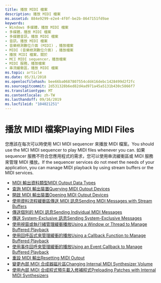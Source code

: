 ```yaml
---
title: 播放 MIDI 檔案
description: 播放 MIDI 檔案
ms.assetid: 884e9299-e2e4-4f0f-be2b-8647151fd9ae
keywords:
- Windows 多媒體，播放 MIDI 檔案
- 多媒體，播放 MIDI 檔案
- 多媒體音訊，播放 MIDI 檔案
- 音訊，播放 MIDI 檔案
- 音樂檢測數位介面 (MIDI) ，播放檔案
- MIDI (音樂檢測數位介面) ，播放檔案
- 播放 MIDI 檔案，關於
- MCI MIDI sequencer，播放檔案
- MIDI 服務，播放檔案
- 串流緩衝區，播放 MIDI 檔案
ms.topic: article
ms.date: 05/31/2018
ms.openlocfilehash: bee66ba0687807554cdd416debc1428499d2f2fc
ms.sourcegitcommit: 2d531328b6ed82d4ad971a45a5131b430c5866f7
ms.translationtype: MT
ms.contentlocale: zh-TW
ms.lasthandoff: 09/16/2019
ms.locfileid: "104021251"
---
```

# <a name="playing-midi-files"></a><span data-ttu-id="a2038-113">播放 MIDI 檔案</span><span class="sxs-lookup"><span data-stu-id="a2038-113">Playing MIDI Files</span></span>

<span data-ttu-id="a2038-114">您應該在每次可以時使用 MCI MIDI sequencer 來播放 MIDI 檔案。</span><span class="sxs-lookup"><span data-stu-id="a2038-114">You should use the MCI MIDI sequencer to play MIDI files whenever you can.</span></span> <span data-ttu-id="a2038-115">如果 sequencer 服務不符合您應用程式的需求，您可以使用串流緩衝區或 MIDI 服務來管理 MIDI 播放。</span><span class="sxs-lookup"><span data-stu-id="a2038-115">If the sequencer services do not meet the needs of your application, you can manage MIDI playback by using stream buffers or the MIDI services.</span></span>

-   [<span data-ttu-id="a2038-116">MIDI 輸出資料類型</span><span class="sxs-lookup"><span data-stu-id="a2038-116">MIDI Output Data Types</span></span>](midi-output-data-types.md)
-   [<span data-ttu-id="a2038-117">查詢 MIDI 輸出裝置</span><span class="sxs-lookup"><span data-stu-id="a2038-117">Querying MIDI Output Devices</span></span>](querying-midi-output-devices.md)
-   [<span data-ttu-id="a2038-118">開啟 MIDI 輸出裝置</span><span class="sxs-lookup"><span data-stu-id="a2038-118">Opening MIDI Output Devices</span></span>](opening-midi-output-devices.md)
-   [<span data-ttu-id="a2038-119">使用資料流程緩衝區傳送 MIDI 訊息</span><span class="sxs-lookup"><span data-stu-id="a2038-119">Sending MIDI Messages with Stream Buffers</span></span>](sending-midi-messages-with-stream-buffers.md)
-   [<span data-ttu-id="a2038-120">傳送個別的 MIDI 訊息</span><span class="sxs-lookup"><span data-stu-id="a2038-120">Sending Individual MIDI Messages</span></span>](sending-individual-midi-messages.md)
-   [<span data-ttu-id="a2038-121">傳送 System-Exclusive 訊息</span><span class="sxs-lookup"><span data-stu-id="a2038-121">Sending System-Exclusive Messages</span></span>](sending-system-exclusive-messages.md)
-   [<span data-ttu-id="a2038-122">使用視窗或執行緒管理緩衝播放</span><span class="sxs-lookup"><span data-stu-id="a2038-122">Using a Window or Thread to Manage Buffered Playback</span></span>](using-a-window-or-thread-to-manage-buffered-playback.md)
-   [<span data-ttu-id="a2038-123">使用回呼函式來管理緩衝的播放</span><span class="sxs-lookup"><span data-stu-id="a2038-123">Using a Callback Function to Manage Buffered Playback</span></span>](using-a-callback-function-to-manage-buffered-playback.md)
-   [<span data-ttu-id="a2038-124">使用事件回呼來管理緩衝的播放</span><span class="sxs-lookup"><span data-stu-id="a2038-124">Using an Event Callback to Manage Buffered Playback</span></span>](using-an-callback-to-manage-buffered-playback.md)
-   [<span data-ttu-id="a2038-125">重設 MIDI 輸出</span><span class="sxs-lookup"><span data-stu-id="a2038-125">Resetting MIDI Output</span></span>](resetting-midi-output.md)
-   [<span data-ttu-id="a2038-126">變更內部 MIDI 合成器磁片區</span><span class="sxs-lookup"><span data-stu-id="a2038-126">Changing Internal MIDI Synthesizer Volume</span></span>](changing-internal-midi-synthesizer-volume.md)
-   [<span data-ttu-id="a2038-127">使用內部 MIDI 合成程式預先載入修補程式</span><span class="sxs-lookup"><span data-stu-id="a2038-127">Preloading Patches with Internal MIDI Synthesizers</span></span>](preloading-patches-with-internal-midi-synthesizers.md)

 

 




